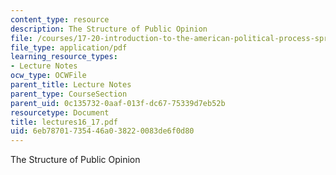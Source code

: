 ```yaml
---
content_type: resource
description: The Structure of Public Opinion
file: /courses/17-20-introduction-to-the-american-political-process-spring-2004/6eb78701735446a038220083de6f0d80_lectures16_17.pdf
file_type: application/pdf
learning_resource_types:
- Lecture Notes
ocw_type: OCWFile
parent_title: Lecture Notes
parent_type: CourseSection
parent_uid: 0c135732-0aaf-013f-dc67-75339d7eb52b
resourcetype: Document
title: lectures16_17.pdf
uid: 6eb78701-7354-46a0-3822-0083de6f0d80
---
```

The Structure of Public Opinion

